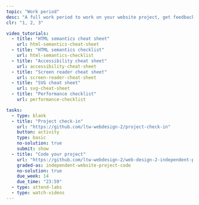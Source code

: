```yaml
---
topic: "Work period"
desc: "A full work period to work on your website project, get feedback & get help."
clr: "1, 2, 3"

video_tutorials:
  - title: "HTML semantics cheat sheet"
    url: html-semantics-cheat-sheet
  - title: "HTML semantics checklist"
    url: html-semantics-checklist
  - title: "Accessibility cheat sheet"
    url: accessibility-cheat-sheet
  - title: "Screen reader cheat sheet"
    url: screen-reader-cheat-sheet
  - title: "SVG cheat sheet"
    url: svg-cheat-sheet
  - title: "Performance checklist"
    url: performance-checklist

tasks:
  - type: blank
  - title: "Project check-in"
    url: "https://github.com/ltw-webdesign-2/project-check-in"
    button: activity
    type: basic
    no-solution: true
    submit: show
  - title: "Code your project"
    url: "https://github.com/ltw-webdesign-2/web-design-2-independent-project"
    graded-as: independent-website-project-code
    no-solution: true
    due_week: 14
    due_time: "23:59"
  - type: attend-labs
  - type: watch-videos
---
```

